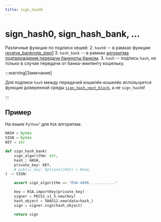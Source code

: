 ```yaml
---
title: sign_hash0
---
```

# sign_hash0, sign_hash_bank, ...

Различные функции по подписи хешей:
2. `hash0` -- в рамках функции [receive_banknote_step1](receive-banknote-step1.md)
3. `hash_bank` -- в рамках  [алгоритма подтверждения передачи банкноты банком](../banknote/confirmation.md).
3. `hash` -- подпись `hash`, но только в случае передачи от банка-эмитенту кошельку.

:::warning[Замечание]

Для подписи `hash`
между передачей кошелёк-кошелёк
используется функция доверенной среды
[`sign_hash_next_block`](sign-hash-next-block.md),
а не `sign_hash0`!


:::

## Пример

На языке `Python`'
для `RSA` алгоритма:

```python
HASH = bytes
SIGN = bytes
KEY = str

def sign_hash_bank(
    sign_algorithm: str,
    hash_: HASH,
    private_key: KEY,
    # public_key: Optional[KEY] = None,
) -> SIGN:

    assert sign_algorithm == "RSA-4096............"

    key = RSA.importKey(private_key)
    signer = PKCS1_v1_5.new(key)
    hash_object = SHA512.new(data=hash_)
    sign = signer.sign(hash_object)

    return sign
```


